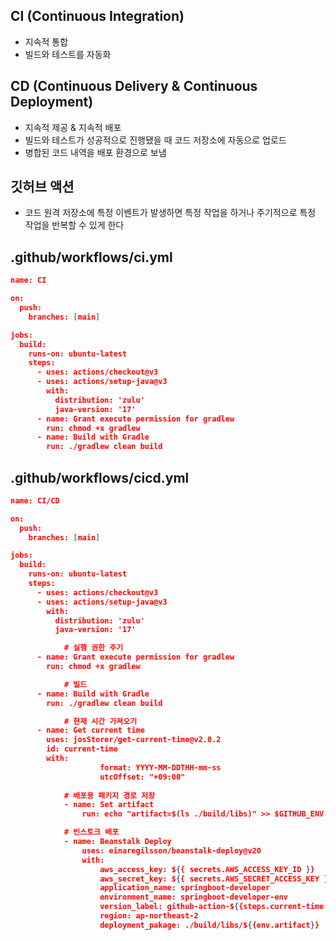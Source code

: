 ## CI (Continuous Integration)

- 지속적 통합
- 빌드와 테스트를 자동화

## CD (Continuous Delivery & Continuous Deployment)

- 지속적 제공 & 지속적 배포
- 빌드와 테스트가 성공적으로 진행됐을 때 코드 저장소에 자동으로 업로드
- 병합된 코드 내역을 배포 환경으로 보냄

## 깃허브 액션

- 코드 원격 저장소에 특정 이벤트가 발생하면 특정 작업을 하거나 주기적으로 특정 작업을 반복할 수 있게 한다

## .github/workflows/ci.yml

```json
name: CI

on:
  push:
    branches: [main]

jobs:
  build:
    runs-on: ubuntu-latest
    steps:
      - uses: actions/checkout@v3
      - uses: actions/setup-java@v3
        with:
          distribution: 'zulu'
          java-version: '17'
      - name: Grant execute permission for gradlew
        run: chmod +x gradlew
      - name: Build with Gradle
        run: ./gradlew clean build
```

## .github/workflows/cicd.yml

```json
name: CI/CD

on:
  push:
    branches: [main]

jobs:
  build:
    runs-on: ubuntu-latest
    steps:
      - uses: actions/checkout@v3
      - uses: actions/setup-java@v3
        with:
          distribution: 'zulu'
          java-version: '17'

			# 실행 권한 주기
      - name: Grant execute permission for gradlew
        run: chmod +x gradlew

			# 빌드
      - name: Build with Gradle
        run: ./gradlew clean build

			# 현재 시간 가져오기
      - name: Get current time
        uses: josStorer/get-current-time@v2.0.2
        id: current-time
        with:
					format: YYYY-MM-DDTHH-mm-ss
					utcOffset: "+09:00"
			
			# 배포용 패키지 경로 저장
			- name: Set artifact
				run: echo "artifact=$(ls ./build/libs)" >> $GITHUB_ENV

			# 빈스토크 배포
			- name: Beanstalk Deploy
				uses: einaregilsson/beanstalk-deploy@v20
				with:
					aws_access_key: ${{ secrets.AWS_ACCESS_KEY_ID }}
					aws_secret_key: ${{ secrets.AWS_SECRET_ACCESS_KEY }}
					application_name: springboot-developer
					environment_name: springboot-developer-env
					version_label: github-action-${{steps.current-time.outputs.formattedTime}}
					region: ap-northeast-2
					deployment_pakage: ./build/libs/${{env.artifact}}
```
